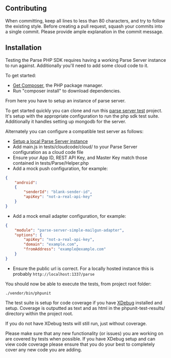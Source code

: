 Contributing
------------

When committing, keep all lines to less than 80 characters, and try to
follow the existing style. Before creating a pull request, squash your commits
into a single commit. Please provide ample explanation in the commit message.

Installation
------------

Testing the Parse PHP SDK requires having a working Parse Server instance to run against. 
Additionally you'll need to add some cloud code to it.

To get started:

* [Get Composer], the PHP package manager.
* Run "composer install" to download dependencies.

From here you have to setup an instance of parse server.

To get started quickly you can clone and run this [parse server test] project.
It's setup with the appropriate configuration to run the php sdk test suite. 
Additionally it handles setting up mongodb for the server.

Alternately you can configure a compatible test server as follows:

* [Setup a local Parse Server instance]
* Add main.js in tests/cloudcode/cloud/ to your Parse Server configuration as a cloud code file
* Ensure your App ID, REST API Key, and Master Key match those contained in tests/Parse/Helper.php
* Add a mock push configuration, for example:
```json
{
    "android":
    {
        "senderId": "blank-sender-id",
        "apiKey": "not-a-real-api-key"
    }
}
```
* Add a mock email adapter configuration, for example:
```json
{
    "module": "parse-server-simple-mailgun-adapter",
    "options": {
        "apiKey": "not-a-real-api-key",
        "domain": "example.com",
        "fromAddress": "example@example.com"
    }
}
```
* Ensure the public url is correct. For a locally hosted instance this is probably ```http://localhost:1337/parse```


You should now be able to execute the tests, from project root folder:

    ./vendor/bin/phpunit

The test suite is setup for code coverage if you have [XDebug] installed and setup.
Coverage is outputted as text and as html in the phpunit-test-results/ directory within the project root.

If you do not have XDebug tests will still run, just without coverage.

Please make sure that any new functionality (or issues) you are working on are covered by tests when possible.
If you have XDebug setup and can view code coverage please ensure that you do your best to completely cover any new code you are adding.

[Get Composer]: https://getcomposer.org/download/
[Contributor License Agreement]: https://developers.facebook.com/opensource/cla
[Create Parse App]: https://parse.com/apps/new
[XDebug]: https://xdebug.org/
[parse server test]: https://github.com/montymxb/parse-server-test
[Setup a local Parse Server instance]: https://github.com/ParsePlatform/parse-server#user-content-locally
